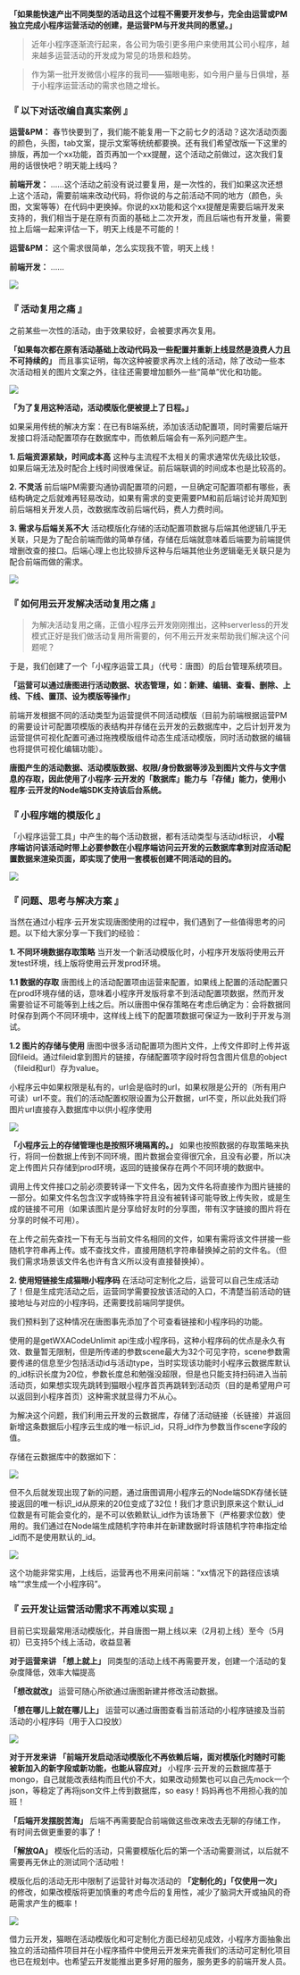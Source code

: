 **「如果能快速产出不同类型的活动且这个过程不需要开发参与，完全由运营或PM独立完成小程序运营活动的创建，是运营PM与开发共同的愿望。」**

> 近年小程序逐渐流行起来，各公司为吸引更多用户来使用其公司小程序，越来越多运营活动的开发成为常见的场景和趋势。

> 作为第一批开发微信小程序的我司——猫眼电影，如今用户量与日俱增，基于小程序运营活动的需求也随之增长。

### 『 以下对话改编自真实案例 』

**运营&PM：** 春节快要到了，我们能不能复用一下之前七夕的活动？这次活动页面的颜色，头图，tab文案，提示文案等统统都要换。还有我们希望改版一下这里的排版，再加一个xx功能，首页再加一个xx提醒，这个活动之前做过，这次我们复用的话很快吧？明天能上线吗？

**前端开发：** ......这个活动之前没有说过要复用，是一次性的，我们如果这次还想上这个活动，需要前端来改动代码，将你说的与之前活动不同的地方（颜色，头图，文案等等）在代码中更换掉。你说的xx功能和这个xx提醒是需要后端开发来支持的，我们相当于是在原有页面的基础上二次开发，而且后端也有开发量，需要拉上后端一起来评估一下，明天上线是不可能的！

**运营&PM：** 这个需求很简单，怎么实现我不管，明天上线！

**前端开发：** ......

![](https://puui.qpic.cn/vupload/0/20190723_1563871468048_o17xg4mapen.jpeg/0)

### 『 活动复用之痛 』

之前某些一次性的活动，由于效果较好，会被要求再次复用。

**「如果每次都在原有活动基础上改动代码及一些配置并重新上线显然是浪费人力且不可持续的」** 而且事实证明，每次这种被要求再次上线的活动，除了改动一些本次活动相关的图片文案之外，往往还需要增加额外一些“简单”优化和功能。 

![](https://puui.qpic.cn/vupload/0/20190723_1563871516688_nf2lxexxxxc.jpeg/0)

**「为了复用这种活动，活动模版化便被提上了日程。」**

如果采用传统的解决方案：在已有B端系统，添加该活动配置项，同时需要后端开发接口将活动配置项存在数据库中，而依赖后端会有一系列问题产生。

**1. 后端资源紧缺，时间成本高**
这种与主流程不太相关的需求通常优先级比较低，如果后端无法及时配合上线时间很难保证。前后端联调的时间成本也是比较高的。

**2. 不灵活**
前后端PM需要沟通协调配置项的问题，一旦确定可配置项都有哪些，表结构确定之后就难再轻易改动，如果有需求的变更需要PM和前后端讨论并周知到前后端相关开发人员，改数据库改前后端代码，费人力费时间。

**3. 需求与后端关系不大**
活动模版化存储的活动配置项数据与后端其他逻辑几乎无关联，只是为了配合前端而做的简单存储，存储在后端就意味着后端要为前端提供增删改查的接口。后端心理上也比较排斥这种与后端其他业务逻辑毫无关联只是为配合前端而做的需求。

![](https://puui.qpic.cn/vupload/0/20190723_1563871587691_nnob5pjrhf.png/0)

### 『 如何用云开发解决活动复用之痛 』

> 为解决活动复用之痛，正值小程序云开发刚刚推出，这种serverless的开发模式正好是我们做活动复用所需要的，何不用云开发来帮助我们解决这个问题呢？

于是，我们创建了一个「小程序运营工具」（代号：唐图）的后台管理系统项目。

**「运营可以通过唐图进行活动数据、状态管理，如：新建、编辑、查看、删除、上线、下线、置顶、设为模版等操作」**

前端开发根据不同的活动类型为运营提供不同活动模版（目前为前端根据运营PM的需要设计可配置项模版的表结构并存储在云开发的云数据库中，之后计划开发为运营提供可视化配置可通过拖拽模版组件动态生成活动模版，同时活动数据的编辑也将提供可视化编辑功能）。

**唐图产生的活动数据、活动模版数据、权限/身份数据等涉及到图片文件与文字信息的存取，因此使用了小程序·云开发的「数据库」能力与「存储」能力，使用小程序·云开发的Node端SDK支持该后台系统。**

### 『 小程序端的模版化 』

「小程序运营工具」中产生的每个活动数据，都有活动类型与活动id标识， **小程序端访问该活动时带上必要参数在小程序端访问云开发的云数据库拿到对应活动配置数据来渲染页面，即实现了使用一套模板创建不同活动的目的。**

![](https://puui.qpic.cn/vupload/0/20190723_1563871705680_bwpw62jyae.jpeg/0)

### 『 问题、思考与解决方案 』

当然在通过小程序·云开发实现唐图使用的过程中，我们遇到了一些值得思考的问题。以下给大家分享一下我们的经验：

**1. 不同环境数据存取策略**
当开发一个新活动模版化时，小程序开发版将使用云开发test环境，线上版将使用云开发prod环境。

**1.1 数据的存取**
唐图线上的活动配置项由运营来配置，如果线上配置的活动配置只在prod环境存储的话，意味着小程序开发版将拿不到活动配置项数据，然而开发需要验证不可能等到上线之后。所以唐图中保存策略在考虑后确定为：会将数据同时保存到两个不同环境中，这样线上线下的配置项数据可保证为一致利于开发与测试。

**1.2 图片的存储与使用**
唐图中很多活动配置项为图片文件，上传文件即时上传并返回fileid。通过fileid拿到图片的链接，存储配置项字段时将包含图片信息的object（fileid和url）存为value。

小程序云中如果权限是私有的，url会是临时的url，如果权限是公开的（所有用户可读）url不变。我们的活动配置权限设置为公开数据，url不变，所以此处我们将图片url直接存入数据库中以供小程序使用

![](https://puui.qpic.cn/vupload/0/20190723_1563871781607_oh6q6n3jy98.jpeg/0)

**「小程序云上的存储管理也是按照环境隔离的。」** 如果也按照数据的存取策略来执行，将同一份数据上传到不同环境，图片数据会变得很冗余，且没有必要，所以决定上传图片只存储到prod环境，返回的链接保存在两个不同环境的数据中。

调用上传文件接口之前必须要转译一下文件名，因为文件名将直接作为图片链接的一部分。如果文件名包含汉字或特殊字符且没有被转译可能导致上传失败，或是生成的链接不可用（如果该图片是分享给好友时的分享图，带有汉字链接的图片将在分享的时候不可用）。

在上传之前先查找一下有无与当前文件名相同的文件，如果有需将该文件拼接一些随机字符串再上传。或不查找文件，直接用随机字符串替换掉之前的文件名。（但我们需求场景该文件名也许有含义所以没有直接替换掉）。

**2. 使用短链接生成猫眼小程序码**
在活动可定制化之后，运营可以自己生成活动了！但是生成完活动之后，运营同学需要投放该活动的入口，不清楚当前活动的链接地址与对应的小程序码，还需要找前端同学提供。

我们预料到了这种情况在唐图事先添加了个可查看链接和小程序码的功能。

使用的是getWXACodeUnlimit api生成小程序码，这种小程序码的优点是永久有效、数量暂无限制，但是所传递的参数scene最大为32个可见字符，scene参数需要传递的信息至少包括活动id与活动type，当时实现该功能时小程序云数据库默认的_id标识长度为20位，参数长度总和勉强没超限，但是也只能支持扫码进入当前活动页，如果想实现先跳转到猫眼小程序首页再跳转到活动页（目的是希望用户可以返回到小程序首页）这种需求就显得力不从心。

为解决这个问题，我们利用云开发的云数据库，存储了活动链接（长链接）并返回新增这条数据后小程序云生成的唯一标识_id，只将_id作为参数当作scene字段的值。

存储在云数据库中的数据如下：

![](https://puui.qpic.cn/vupload/0/20190723_1563871877143_se65itfkt9b.png/0)

但不久后就发现出现了新的问题，通过唐图调用小程序云的Node端SDK存储长链接返回的唯一标识_id从原来的20位变成了32位！我们才意识到原来这个默认_id位数是有可能会变化的，是不可以依赖默认_id作为该场景下（严格要求位数）使用的。我们通过在Node端生成随机字符串并在新建数据时将该随机字符串指定给_id而不是使用默认的_id。

![](https://puui.qpic.cn/vupload/0/20190723_1563871924168_rfh5dk4qrie.jpeg/0)

这个功能非常实用，上线后，运营再也不用来问前端：“xx情况下的路径应该填啥”“求生成一个小程序码”。

### 『 云开发让运营活动需求不再难以实现 』

目前已实现最常用活动模版化，并自唐图一期上线以来（2月初上线）至今（5月初）已支持5个线上活动，收益显著

**对于运营来讲**
**「想上就上」** 同类型的活动上线不再需要开发，创建一个活动的复杂度降低，效率大幅提高

**「想改就改」** 运营可随心所欲通过唐图新建并修改活动数据。

**「想在哪儿上就在哪儿上」** 运营可以通过唐图查看当前活动的小程序链接及当前活动的小程序码（用于入口投放）

![](https://puui.qpic.cn/vupload/0/20190723_1563872091119_gevu14cgsnt.png/0)

**对于开发来讲**
**「前端开发启动活动模版化不再依赖后端，面对模版化时随时可能被新加入的新字段或新功能，也能从容应对」** 小程序·云开发的云数据库基于mongo，自己就能改表结构而且代价不大，如果改动频繁也可以自己先mock一个json，等稳定了再将json文件上传到数据库，so easy！妈妈再也不用担心我的加班！

**「后端开发摆脱苦海」** 后端不再需要配合前端做这些改来改去无聊的存储工作，有时间去做更重要的事了！

**「解放QA」** 模版化后的活动，只需要模版化后的第一个活动需要测试，以后就不需要再无休止的测试同个活动啦！

模版化后的活动无形中限制了运营针对每次活动的 **「定制化的」「仅使用一次」** 的修改，如果改模版将更加慎重的考虑今后的复用性，减少了脑洞大开或抽风的奇葩需求产生的概率！

![](https://puui.qpic.cn/vupload/0/20190723_1563872175158_r46pmzagtx.png/0)

借力云开发，猫眼在活动模版化和可定制化方面已经初见成效，小程序方面抽象出独立的活动插件项目并在小程序插件中使用云开发来完善我们的活动可定制化项目也已在规划中。也希望云开发能推出更多好用的服务，服务更多的前端开发人员。
